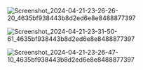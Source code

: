 ![Screenshot_2024-04-21-23-26-26-20_4635bf938443b8d2ed6e8e8488877397](https://github.com/Dhiraj320/Redit_Clone/assets/95081385/6b897877-026d-4911-82ce-133158d39f9c)





![Screenshot_2024-04-21-23-31-50-61_4635bf938443b8d2ed6e8e8488877397](https://github.com/Dhiraj320/Redit_Clone/assets/95081385/514f248e-8d5f-465f-b734-253352766f5a)




![Screenshot_2024-04-21-23-26-47-10_4635bf938443b8d2ed6e8e8488877397](https://github.com/Dhiraj320/Redit_Clone/assets/95081385/580d365f-458d-4efb-80f4-df5e3c20bacd)
